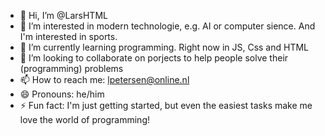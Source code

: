 - 👋 Hi, I’m @LarsHTML
- 👀 I’m interested in modern technologie, e.g. AI or computer sience. And I'm interested in sports.
- 🌱 I’m currently learning programming. Right now in JS, Css and HTML
- 💞️ I’m looking to collaborate on porjects to help people solve their (programming) problems
- 📫 How to reach me: lpetersen@online.nl
- 😄 Pronouns: he/him
- ⚡ Fun fact: I'm just getting started, but even the easiest tasks make me love the world of programming!

<!---
LarsHTML/LarsHTML is a ✨ special ✨ repository because its `README.md` (this file) appears on your GitHub profile.
You can click the Preview link to take a look at your changes.
--->
